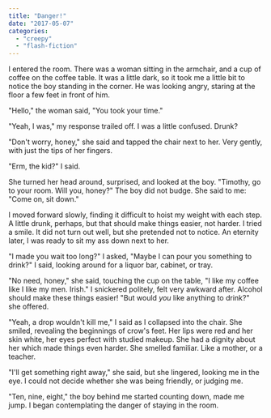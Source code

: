 ```yaml
---
title: "Danger!"
date: "2017-05-07"
categories: 
  - "creepy"
  - "flash-fiction"
---
```


I entered the room. There was a woman sitting in the armchair, and a cup of coffee on the coffee table. It was a little dark, so it took me a little bit to notice the boy standing in the corner. He was looking angry, staring at the floor a few feet in front of him.

"Hello," the woman said, "You took your time."

"Yeah, I was," my response trailed off. I was a little confused. Drunk?

"Don't worry, honey," she said and tapped the chair next to her. Very gently, with just the tips of her fingers.

"Erm, the kid?" I said.

She turned her head around, surprised, and looked at the boy. "Timothy, go to your room. Will you, honey?" The boy did not budge. She said to me: "Come on, sit down."

I moved forward slowly, finding it difficult to hoist my weight with each step. A little drunk, perhaps, but that should make things easier, not harder. I tried a smile. It did not turn out well, but she pretended not to notice. An eternity later, I was ready to sit my ass down next to her.

"I made you wait too long?" I asked, "Maybe I can pour you something to drink?" I said, looking around for a liquor bar, cabinet, or tray.

"No need, honey," she said, touching the cup on the table, "I like my coffee like I like my men. Irish." I snickered politely, felt very awkward after. Alcohol should make these things easier! "But would _you_ like anything to drink?" she offered.

"Yeah, a drop wouldn't kill me," I said as I collapsed into the chair. She smiled, revealing the beginnings of crow's feet. Her lips were red and her skin white, her eyes perfect with studied makeup. She had a dignity about her which made things even harder. She smelled familiar. Like a mother, or a teacher.

"I'll get something right away," she said, but she lingered, looking me in the eye. I could not decide whether she was being friendly, or judging me.

"Ten, nine, eight," the boy behind me started counting down, made me jump. I began contemplating the danger of staying in the room.
